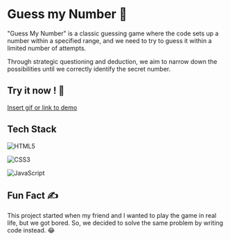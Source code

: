 
# Guess my Number 🤔

"Guess My Number" is a classic guessing game where the code sets up a number within a specified range, and we need to try to guess it within a limited number of attempts. 

Through strategic questioning and deduction, we aim to narrow down the possibilities until we correctly identify the secret number.




## Try it now ! 🚀

[Insert gif or link to demo](https://kalyan1045.github.io/Guess-My-Number/)


## Tech Stack

![HTML5](https://img.shields.io/badge/html5-%23E34F26.svg?style=for-the-badge&logo=html5&logoColor=white)

![CSS3](https://img.shields.io/badge/css3-%231572B6.svg?style=for-the-badge&logo=css3&logoColor=white)

![JavaScript](https://img.shields.io/badge/javascript-%23323330.svg?style=for-the-badge&logo=javascript&logoColor=%23F7DF1E)



## Fun Fact ✍️

This project started when my friend and I wanted to play the game in real life, but we got bored. So, we decided to solve the same problem by writing code instead. 😂
